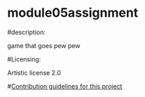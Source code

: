 # module05assignment

#description:

game that goes pew pew

#Licensing:

Artistic license 2.0


#[Contribution guidelines for this project](/CONTRIBUTING.md)
